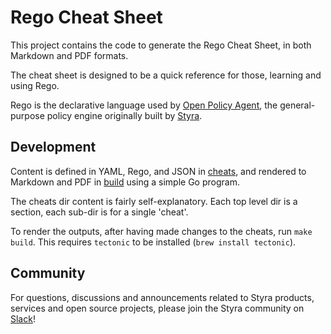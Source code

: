 # Rego Cheat Sheet

This project contains the code to generate the Rego Cheat Sheet,
in both Markdown and PDF formats.

The cheat sheet is designed to be a quick reference for those,
learning and using Rego.

Rego is the declarative language used by
[Open Policy Agent](https://www.openpolicyagent.org/), the general-purpose
policy engine originally built by [Styra](https://www.styra.com/).

## Development

Content is defined in YAML, Rego, and JSON in [cheats](./cheats),
and rendered to Markdown and PDF in [build](./build) using a simple
Go program.

The cheats dir content is fairly self-explanatory.
Each top level dir is a section, each sub-dir is for a single 'cheat'.

To render the outputs, after having made changes to the cheats,
run `make build`.
This requires `tectonic` to be installed (`brew install tectonic`).

## Community

For questions, discussions and announcements related to Styra products, services and open source projects, please join
the Styra community on [Slack](https://communityinviter.com/apps/styracommunity/signup)!
